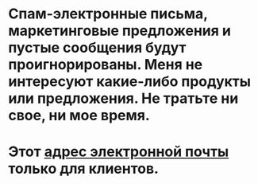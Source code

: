 # Спам-электронные письма, маркетинговые предложения и пустые сообщения будут проигнорированы. Меня не интересуют какие-либо продукты или предложения. Не тратьте ни свое, ни мое время.
# Этот [адрес электронной почты](mailto:cuscuta-comenzado.0p@icloud.com) только для клиентов.
